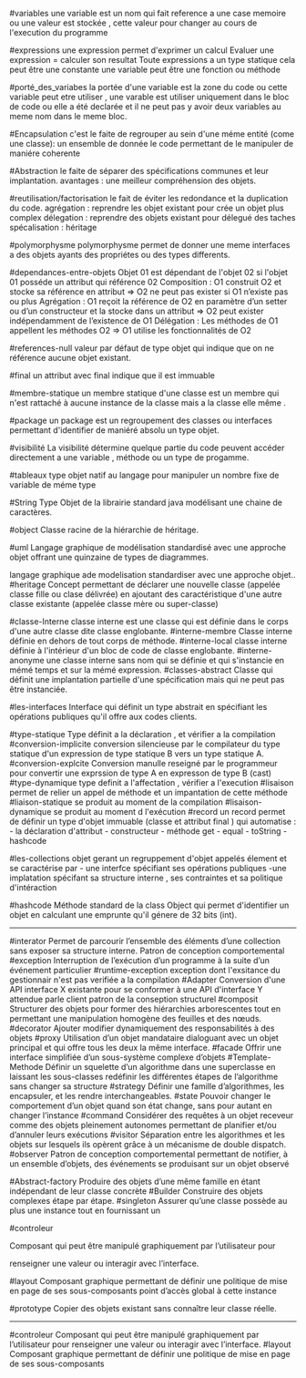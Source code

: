 #variables
	une variable est un nom qui fait reference a une case memoire ou une valeur est stockée , cette valeur pour changer au cours de l'execution du programme 



#expressions
	une expression permet d'exprimer un calcul 
	Evaluer une expression = calculer son resultat 
	Toute expressions a un type statique
		cela peut être une constante
		une variable
		peut être une fonction ou méthode


#porté_des_variabes
	la portée d'une variable est la zone du code ou cette variable peut etre utiliser , une varable est utiliser uniquement dans le bloc de code ou elle a été declarée et il ne peut pas y avoir deux variables au meme nom dans le meme bloc.


#Encapsulation 
		c'est le faite de regrouper au sein d'une méme entité (come une classe):
		un ensemble de donnée 
		le code permettant de le manipuler de maniére coherente



#Abstraction 
	le faite de séparer des spécifications communes et leur implantation.
	avantages :
		une meilleur compréhension des objets.



#reutilisation/factorisation
	le fait de éviter les redondance et la duplication du code.
	agrégation : reprendre les objet existant pour crée un objet plus complex 
	délegation : reprendre des objets existant pour délegué des taches
	spécalisation : héritage 


#polymorphysme
	polymorphysme permet de donner une meme interfaces a des objets ayants des propriétes ou des types differents.



#dependances-entre-objets
	Objet 01 est dépendant de l'objet 02 si l'objet 01 posséde un attribut qui référence 02
	Composition : 
		O1 construit O2 et stocke sa référence en attribut ⇒ O2 ne peut pas exister si O1 n’existe pas ou plus 
	Agrégation :
		 O1 reçoit la référence de O2 en paramètre d’un setter ou d’un constructeur et la stocke dans un attribut ⇒ O2 peut exister indépendamment de l’existence de O1 
	Délégation : 
		Les méthodes de O1 appellent les méthodes O2 ⇒ O1 utilise les fonctionnalités de O2




#references-null
	valeur par défaut de type objet qui indique que on ne référence aucune objet existant.




#final
	un attribut avec final indique que il est immuable





#membre-statique
	un membre statique d'une classe est un membre qui n'est rattaché à aucune instance de la classe mais a la classe elle même .






#package
	un package est un regroupement des classes ou interfaces permettant d'identifier de maniéré absolu un type objet.



#visibilité
	La visibilité détermine quelque partie du code peuvent accéder directement a une variable , méthode ou un type de progamme.



#tableaux
	type objet natif au langage pour manipuler un nombre fixe de variable de méme type



#String
	Type Objet de la librairie standard java modélisant une chaine de caractères.

#object
	Classe racine de la hiérarchie de héritage.

#uml
	Langage graphique de modélisation standardisé avec une approche objet offrant une quinzaine de types de diagrammes.

langage graphique ade modelisation standardiser avec une approche objet..
#heritage
	Concept permettant de déclarer une nouvelle classe (appelée classe fille ou clase délivrée) en ajoutant des caractéristique d'une autre classe existante (appelée classe mère ou super-classe)


#classe-Interne
	classe interne est une classe qui est définie dans le corps d'une autre classe dite classe englobante.
	#interne-membre
	Classe interne définie en dehors de tout corps de méthode.
	#interne-local
	classe interne définie à l'intérieur d'un bloc de code de classe englobante.
	#interne-anonyme
	une classe interne sans nom qui se définie et qui s'instancie en mémé temps et sur la mémé expression.
#classes-abstract
	Classe qui définit une implantation partielle d'une spécification mais qui ne peut pas être instanciée.



#les-interfaces
	Interface qui définit un type abstrait en spécifiant les opérations publiques qu'il offre aux codes clients.



#type-statique
	Type définit a la déclaration , et vérifier a la compilation
	#conversion-implicite
		conversion silencieuse par le compilateur du type statique d'un expression de type statique B vers un type statique A.
	#conversion-explcite
		Conversion manulle reseigné par le programmeur pour convertir une exprssion de type A en expresson de type B (cast)
#type-dynamique
	type definit a l'affectation , vérifier a l'execution
#lisaison
	permet de relier un appel de méthode et un impantation de cette méthode
#liaison-statique
	se produit au moment de la compilation 
#lisaison-dynamique
	se produit au moment d l'exécution
#record
	un record permet de définir un type d'objet immuable (classe et attribut final ) qui automatise :
		- la déclaration d'attribut 
		- constructeur 
		- méthode get
		- equal
		- toString
		- hashcode


#les-collections
	objet gerant un regruppement d'objet appelés élement et se caractérise par - une interfce spécifiant ses opérations publiques
	-une implatation spécifant sa structure interne , ses contraintes et sa politique d'intéraction



#hashcode
	Méthode standard de la class Object qui permet d'identifier un objet en calculant une emprunte qu'il génere de 32 bits (int).




---

#interator
	Permet de parcourir l’ensemble des éléments d’une collection sans exposer sa structure interne.
	Patron de conception comportemental
#exception
	Interruption de l’exécution d’un programme à la suite d’un événement particulier
#runtime-exception
	exception dont l'exsitance du gestionnair n'est pas verifiée a la compilation
#Adapter
	Conversion d'une API interface X existante pour se conformer à une API d'interface Y attendue parle client 
	patron de la conseption structurel
#composit
	Structurer des objets pour former des hiérarchies arborescentes tout en permettant une manipulation homogène des feuilles et des nœuds.
#decorator
	Ajouter modifier dynamiquement des responsabilités à des objets
#proxy
	Utilisation d’un objet mandataire dialoguant avec un objet principal et qui offre tous les deux la même interface.
#facade
	Offrir une interface simplifiée d’un sous-système complexe d’objets
#Template-Methode
	Définir un squelette d’un algorithme dans une superclasse en laissant les
	sous-classes redéfinir les différentes étapes de l’algorithme sans changer sa structure
#strategy
	Définir une famille d’algorithmes, les encapsuler, et les rendre
	interchangeables.
#state
	Pouvoir changer le comportement d’un objet quand son état change, sans
	pour autant en changer l’instance
#command
	Considérer des requêtes à un objet receveur comme des objets pleinement
	autonomes permettant de planifier et/ou d’annuler leurs exécutions
#visitor
	Séparation entre les algorithmes et les objets sur lesquels ils opèrent grâce
	à un mécanisme de double dispatch.	
#observer
	Patron de conception comportemental permettant de notifier, à un
	ensemble d’objets, des événements se produisant sur un objet observé

#Abstract-factory
	Produire des objets d’une même famille en étant indépendant de leur classe
	concrète
#Builder
	Construire des objets complexes étape par étape.
#singleton
	Assurer qu’une classe possède au plus une instance tout en fournissant un
	
#controleur

Composant qui peut être manipulé graphiquement par l’utilisateur pour

renseigner une valeur ou interagir avec l’interface.

#layout
Composant graphique permettant de définir une politique de mise en page de ses sous-composants
	point d’accès global à cette instance
	
#prototype
	Copier des objets existant sans connaître leur classe réelle.

----

#controleur
	Composant qui peut être manipulé graphiquement par l’utilisateur pour
	renseigner une valeur ou interagir avec l’interface.
#layout
	Composant graphique permettant de définir une politique de mise en page
	de ses sous-composants
